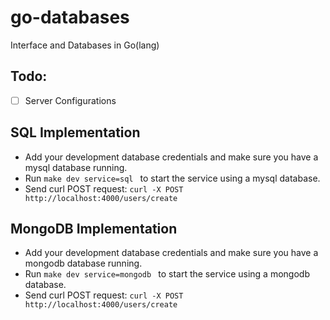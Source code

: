 # go-databases

Interface and Databases in Go(lang)

## Todo:

- [ ] Server Configurations

## SQL Implementation

- Add your development database credentials and make sure you have a mysql database running.
- Run `make dev service=sql ` to start the service using a mysql database.
- Send curl POST request: `curl -X POST http://localhost:4000/users/create`

## MongoDB Implementation

- Add your development database credentials and make sure you have a mongodb database running.
- Run `make dev service=mongodb ` to start the service using a mongodb database.
- Send curl POST request: `curl -X POST http://localhost:4000/users/create`
